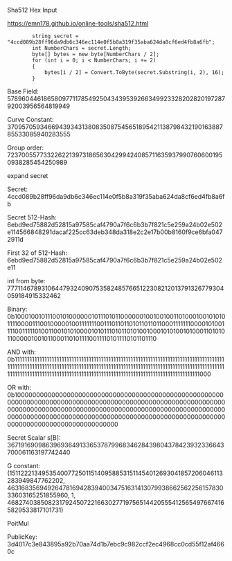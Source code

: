 Sha512 Hex Input

https://emn178.github.io/online-tools/sha512.html

```
        string secret = "4ccd089b28ff96da9db6c346ec114e0f5b8a319f35aba624da8cf6ed4fb8a6fb";
        int NumberChars = secret.Length;
        byte[] bytes = new byte[NumberChars / 2];
        for (int i = 0; i < NumberChars; i += 2)
        {
            bytes[i / 2] = Convert.ToByte(secret.Substring(i, 2), 16);
        }
 ```


Base Field: 57896044618658097711785492504343953926634992332820282019728792003956564819949

Curve Constant: 37095705934669439343138083508754565189542113879843219016388785533085940283555

Group order: 7237005577332262213973186563042994240857116359379907606001950938285454250989

expand secret

Secret: 4ccd089b28ff96da9db6c346ec114e0f5b8a319f35aba624da8cf6ed4fb8a6fb

Secret 512-Hash: 6ebd9ed75882d52815a97585caf4790a7f6c6b3b7f821c5e259a24b02e502e114566848291dacaf225cc63deb348da318e2c2e17b00b8160f9ce6bfa0472911d

First 32 of 512-Hash: 6ebd9ed75882d52815a97585caf4790a7f6c6b3b7f821c5e259a24b02e502e11

int from byte: 7771146789310644793240907535824857665122308212013791326779304059184915332462

Binary: 0b1000100101110010100000010111010110000001001001001101000100101010111100001110010000010011111110011101101101011011011000111111100001010011110011111010011001010100001010111010110101001000101010010100011010101100000100101100011010111100111101011110101101110

AND with: 0b11111111111111111111111111111111111111111111111111111111111111111111111111111111111111111111111111111111111111111111111111111111111111111111111111111111111111111111111111111111111111111111111111111111111111111111111111111111111111111111111111111111111000

OR with: 0b100000000000000000000000000000000000000000000000000000000000000000000000000000000000000000000000000000000000000000000000000000000000000000000000000000000000000000000000000000000000000000000000000000000000000000000000000000000000000000000000000000000000000

Secret Scalar s[B]: 36719169098639693649133653787996834628439804378423932336643700061163197742440

G constant: (15112221349535400772501151409588531511454012693041857206046113283949847762202, 46316835694926478169428394003475163141307993866256225615783033603165251855960, 1, 46827403850823179245072216630277197565144205554125654976674165829533817101731)

PoitMul

PublicKey: 3d4017c3e843895a92b70aa74d1b7ebc9c982ccf2ec4968cc0cd55f12af4660c
